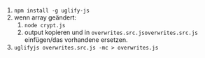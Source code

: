 1. `npm install -g uglify-js`
2. wenn array geändert:
   1. `node crypt.js`
   2. output kopieren und in `overwrites.src.jsoverwrites.src.js` einfügen/das vorhandene ersetzen.
2. `uglifyjs overwrites.src.js -mc > overwrites.js`